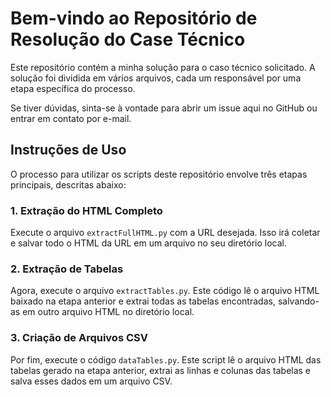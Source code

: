 # Bem-vindo ao Repositório de Resolução do Case Técnico

Este repositório contém a minha solução para o caso técnico solicitado. A solução foi dividida em vários arquivos, cada um responsável por uma etapa específica do processo.

Se tiver dúvidas, sinta-se à vontade para abrir um issue aqui no GitHub ou entrar em contato por e-mail.

## Instruções de Uso

O processo para utilizar os scripts deste repositório envolve três etapas principais, descritas abaixo:

### 1. Extração do HTML Completo

Execute o arquivo `extractFullHTML.py` com a URL desejada. Isso irá coletar e salvar todo o HTML da URL em um arquivo no seu diretório local.


<python extractFullHTML.py>

 
### 2. Extração de Tabelas

Agora, execute o arquivo `extractTables.py`. Este código lê o arquivo HTML baixado na etapa anterior e extrai todas as tabelas encontradas, salvando-as em outro arquivo HTML no diretório local.


<python extractTables.py>


### 3. Criação de Arquivos CSV

Por fim, execute o código `dataTables.py`. Este script lê o arquivo HTML das tabelas gerado na etapa anterior, extrai as linhas e colunas das tabelas e salva esses dados em um arquivo CSV.

<python dataTables.py>




